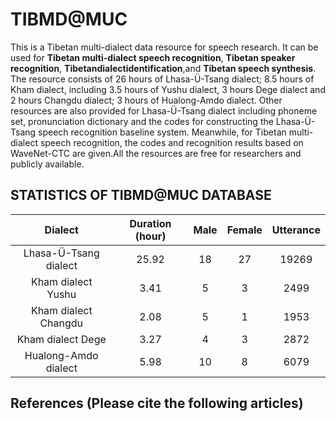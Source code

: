 # TIBMD@MUC
This is a Tibetan multi-dialect data resource for speech research. It can be used for **Tibetan multi-dialect speech recognition**, **Tibetan speaker recognition**, **Tibetandialectidentification**,and **Tibetan speech synthesis**. The resource consists of 26 hours of Lhasa-Ü-Tsang dialect; 8.5 hours of Kham dialect, including 3.5 hours of Yushu dialect, 3 hours Dege dialect and 2 hours Changdu dialect; 3 hours of Hualong-Amdo dialect. Other resources are also provided for Lhasa-Ü-Tsang dialect including phoneme set, pronunciation dictionary and the codes for constructing the Lhasa-Ü-Tsang speech recognition baseline system. Meanwhile, for Tibetan multi-dialect speech recognition, the codes and recognition results based on WaveNet-CTC are given.All the resources are free for researchers and publicly available.
## STATISTICS OF TIBMD@MUC DATABASE
| Dialect | Duration (hour) | Male  | Female | Utterance |
|  :---:  |       :---:     | :---: |  :---: |   :---:   |
|Lhasa-Ü-Tsang dialect | 25.92 | 18 | 27 | 19269 |
|Kham dialect Yushu | 3.41 | 5 | 3 | 2499 |
|Kham dialect Changdu | 2.08 | 5 | 1 | 1953 |
|Kham dialect Dege | 3.27 | 4 | 3 | 2872 |
|Hualong-Amdo dialect | 5.98 | 10 | 8 | 6079 |

## References (Please cite the following articles)
